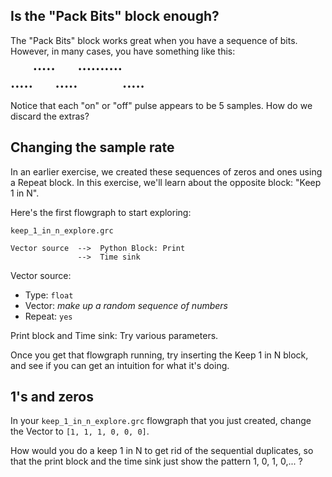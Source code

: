 ## Is the "Pack Bits" block enough?

The "Pack Bits" block works great when you have a sequence of bits. However, in many cases, you have something like this:

```
     •••••     ••••••••••

•••••     •••••          •••••
```

Notice that each "on" or "off" pulse appears to be 5 samples. How do we discard the extras?

## Changing the sample rate

In an earlier exercise, we created these sequences of zeros and ones using a Repeat block. In this exercise, we'll learn about the opposite block: "Keep 1 in N".

Here's the first flowgraph to start exploring:

`keep_1_in_n_explore.grc`

```
Vector source  -->  Python Block: Print
               -->  Time sink
```

Vector source:
- Type: `float`
- Vector: _make up a random sequence of numbers_
- Repeat: `yes`

Print block and Time sink: Try various parameters.

Once you get that flowgraph running, try inserting the Keep 1 in N block, and see if you can get an intuition for what it's doing.

## 1's and zeros

In your `keep_1_in_n_explore.grc` flowgraph that you just created, change the Vector to `[1, 1, 1, 0, 0, 0]`.

How would you do a keep 1 in N to get rid of the sequential duplicates, so that the print block and the time sink just show the pattern 1, 0, 1, 0,... ?

